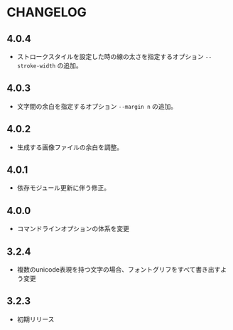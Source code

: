 # CHANGELOG

## 4.0.4
* ストロークスタイルを設定した時の線の太さを指定するオプション `--stroke-width` の追加。

## 4.0.3
* 文字間の余白を指定するオプション `--margin n` の追加。

## 4.0.2
* 生成する画像ファイルの余白を調整。

## 4.0.1
* 依存モジュール更新に伴う修正。

## 4.0.0
* コマンドラインオプションの体系を変更

## 3.2.4
* 複数のunicode表現を持つ文字の場合、フォントグリフをすべて書き出すよう変更

## 3.2.3
* 初期リリース
